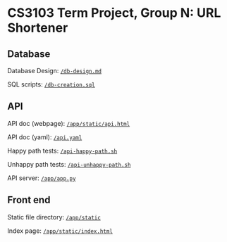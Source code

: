 # CS3103 Term Project, Group N: URL Shortener

## Database

Database Design: [`/db-design.md`](/db-design.md)

SQL scripts: [`/db-creation.sql`](/db-creation.sql)

## API

API doc (webpage): [`/app/static/api.html`](/app/static/api.html)

API doc (yaml): [`/api.yaml`](/api.yaml)

Happy path tests: [`/api-happy-path.sh`](/api-happy-path.sh)

Unhappy path tests: [`/api-unhappy-path.sh`](/api-unhappy-path.sh)

API server: [`/app/app.py`](/app/app.py)

## Front end

Static file directory: [`/app/static`](/app/static)

Index page: [`/app/static/index.html`](/app/static/index.html)
